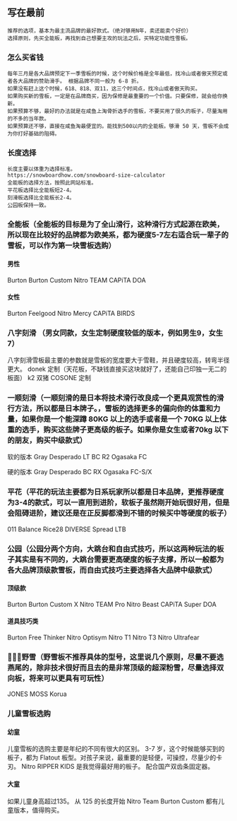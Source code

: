 ## 写在最前
    推荐的选项，基本为最主流品牌的最好款式。（绝对够用N年，卖还能卖个好价）
    选择原则，先买全能板，再找到自己想要主攻的玩法之后，买特定功能性雪板。

### 怎么买省钱
    每年三月是各大品牌预定下一季雪板的时候，这个时候价格是全年最低，找冷山或者傲天预定或者各大品牌的赞助滑手。 根据品牌不同一般为 6-8 折。
    如果没有赶上这个时候，618、818、双11，这三个时间点，找冷山或者傲天购买。
    如果购买新的雪板，一定是在品牌商买，因为保修是最重要的一个价值。只要保修，就会给你换新。
    如果预算不够，最好的办法就是在咸鱼上淘骨折选手的雪板，不要买用了很久的板子，尽量淘用的不多的当年款。
    如果预算还不够，直接在咸鱼淘最便宜的。能找到500以内的全能板。够滑 50 天，雪板不会成为你打好基础的阻碍。

### 长度选择
    长度主要以体重为选择标准。
    https://snowboardhow.com/snowboard-size-calculator
    全能板的选择方法，按照此网站标准。
    平花板选择比全能板短2-4。
    刻滑板选择比全能板长2-4。
    公园板保持一致。
    

### 全能板（全能板的目标是为了全山滑行，这种滑行方式起源在欧美，所以现在比较好的品牌都为欧美系，都为硬度5-7左右适合玩一辈子的雪板，可以作为第一块雪板选购）

#### 男性 
Burton Burton Custom
Nitro TEAM
CAPiTA DOA

#### 女性
Burton Feelgood
Nitro Mercy
CAPiTA BIRDS

### 八字刻滑 （男女同款，女生定制硬度较低的版本，例如男生9，女生7）
八字刻滑雪板最主要的参数就是雪板的宽度要大于雪鞋，并且硬度较高，转弯半径更大。
donek 定制（天花板，不缺钱直接买这块就好了，还能自己印独一无二的板面）
k2 双猪
COSONE 定制

### 一顺刻滑（一顺刻滑的是日本将技术滑行改良成一个更具观赏性的滑行方法，所以都是日本牌子。，雪板的选择更多的偏向你的体重和力量，如果你是一个能深蹲 80KG 以上的选手或者是一个 70KG 以上体重的选手，购买这些牌子更高级的板子。如果你是女生或者70kg 以下的朋友，购买中级款式）
软的版本
Gray Desperado LT
BC R2
Ogasaka FC

硬的版本
Gray Desperado
BC RX
Ogasaka FC-S/X



### 平花（平花的玩法主要都为日系玩家所以都是日本品牌，更推荐硬度为3-4的款式，可以一直用到进阶，软板子虽然刚开始玩很好用，但是会阻碍进阶，建议还是在正反脚都滑到不错的时候买中等硬度的板子）
011 Balance
Rice28 DIVERSE
Spread LTB


### 公园（公园分两个方向，大跳台和自由式技巧，所以这两种玩法的板子其实是有不同的，大跳台需要更高硬度的板子支撑，所以一般都为各大品牌顶级款雪板，而自由式技巧主要选择各大品牌中级款式）
#### 顶级款
Burton Burton Custom X
Nitro TEAM Pro
Nitro Beast
CAPiTA Super DOA

#### 道具技巧类
Burton Free Thinker
Nitro Optisym
Nitro T1
Nitro T3
Nitro Ultrafear


### 野雪（野雪板不推荐具体的型号，这里说几个原则，尽量不要选燕尾的，除非技术很好而且去的是非常顶级的超深粉雪，尽量选择双向板，将来可以更具有可玩性）
JONES
MOSS
Korua

### 儿童雪板选购

#### 幼童
儿童雪板的选购主要是年纪的不同有很大的区别。
3-7 岁，这个时候能够买到的板子，都为 Flatout 板型。对孩子来说，最重要的是轻便，可操控，尽量少的卡刃。
Nitro RIPPER KIDS 是我觉得最好用的板子。
配合国产双齿条固定器。

#### 大童
如果儿童身高超过135。
从 125 的长度开始
Nitro Team 
Burton Custom 
都有儿童版本，值得购买。